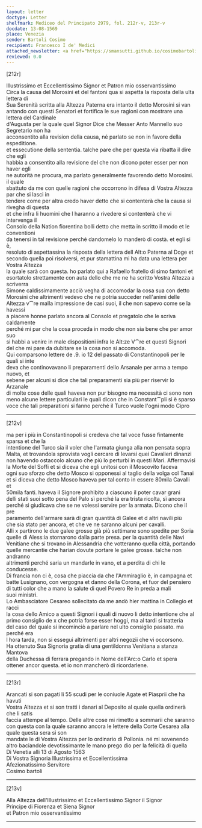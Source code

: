 ```yaml
---
layout: letter
doctype: Letter
shelfmark: Mediceo del Principato 2979, fol. 212r-v, 213r-v
docdate: 13-08-1569
place: Venezia
sender: Bartoli Cosimo
recipient: Francesco I de' Medici
attached_newsletter: <a href="https://smansutti.github.io/cosimobartoli/texts/3080_149/">3080_149</a>
reviewed: 0.0
---
```


[212r]  
  
  
Illustrissimo et Eccellentissimo Signor et Patron mio osservantissimo  
Circa la causa del Morosini et del fantoni qua si aspetta la risposta della ulta lettera di  
Sua Serenità scritta alla Altezza Paterna era intanto il detto Morosini si van  
antando con questi Senatori et fortifica le sue ragioni con mostrare una lettera del Cardinale  
d'Augusta per la quale quel Signor Dice che Messer Anto Mannello suo Segretario non ha  
acconsentito alla revision della causa, né parlato se non in favore della espeditione.  
et essecutione della sententia. talche pare che per questa via ribatta il dire che egli  
habbia a consentito alla revisione del che non dicono poter esser per non haver egli  
ne autorità ne procura, ma parlato generalmente favorendo detto Morosimi. il quale  
sbattuto da me con quelle ragioni che occorrono in difesa di Vostra Altezza par che si lasci in  
tendere come per altra credo haver detto che si contenterà che la causa si rivegha di questa  
et che infra li huomini che l haranno a rivedere si contenterà che vi intervenga il  
Consolo della Nation fiorentina bolli detto che metta in scritto il modo et le conventioni  
da tenersi in tal revisione perché dandomelo lo manderò di costà. et egli si è,  
resoluto di aspettassina la risposta della lettera dell Alt:o Paterna al Doge et  
secondo quella poi risolversi, et pur stamattina mi ha data una lettera per Vostra Altezza  
la quale sarà con questa. ho parlato qui a Rafaello fratello di simo fantoni et  
esortatolo strettamente con auta dello che me ne ha scritto Vostra Altezza a scriverra  
Simone caldissimamente acciò vegha di accomodar la cosa sua con detto  
Morosini che altrimenti vedevo che ne potria succeder nell'animi delle  
Altezza v⁀re malla impressione de casi suoi, il che non sapevo come se la havessi  
a piacere honne parlato ancora al Consolo et pregatolo che le scriva caldamente  
perché mi par che la cosa proceda in modo che non sia bene che per amor suo  
si habbi a venire in male dispositioni infra le Alt:ze V⁀re et questi Signori  
del che mi pare da dubitare se la cosa non si accomoda.  
Qui comparsono lettere de .9. io 12 del passato di Constantinopoli per le quali si inte  
deva che continovavano li preparamenti dello Arsanale per arma a tempo nuovo, et  
sebene per alcuni si dice che tali preparamenti sia più per riservir lo Arzanale  
di molte cose delle quali haveva non pur bisogno ma necessità ci sono non  
meno alcune lettere particulari le quali dicon che in Constant⁀pli si è sparso  
voce che tali preparationi si fanno perché il Turco vuole l'ogni modo Cipro  
  
---  

[212v]  
  
  
ma per i più in Constantinopoli si credeva che tal voce fusse fintamente sparsa et che la  
intentione del Turco sia il voler che l'armata giunga alla non pensata sopra  
Malta, et trovandola sprovista vogli cercare di levarsi quei Cavalieri dinanzi  
non havendo ostaccolo alcuno che più lo perturbi in questi Mari. Affermavisi  
la Morte del Soffi et si diceva che egli unitosi con il Moscovito faceva  
ogni suo sforzo che detto Mosco si opponessi al taglio della volga col Tanai  
et si diceva che detto Mosco haveva per tal conto in essere 80mila Cavalli et  
50mila fanti. haveva il Signore prohibito a ciascuno il poter cavar grani  
delli stati suoi sotto pena del Palo sì perché la era trista ricolta, sì ancora  
perché si giudicava che se ne volessi servire per la armata. Dicono che il pre  
paramento dell'armare sarà di gran quantità di Galee et d altri navili più  
che sia stato per ancora, et che ve ne saranno alcuni per cavalli.  
Alli x partirono le due galee grosse già più settimane sono spedite per Soria  
quelle di Aless:ia stornarono dalla parte presa. per la quantità delle Navi  
Venitiane che si trovano in Alessandria che votteranno quella città, portando  
quelle mercantie che harian dovute portare le galee grosse. talche non andranno  
altrimenti perché saria un mandarle in vano, et a perdita di chi le conducesse.  
Di francia non ci è, cosa che piaccia da che l'Ammiraglio è, in campagna et  
batte Lusignano, con vergogna et danno della Corona, et fuor del pensiero  
di tutti color che a mano la salute di quel Povero Re in preda a mali  
suoi ministri.  
Lo Ambasciatore Cesareo sollecitato da me andò hier mattina in Collegio et racci  
la cosa dello Amico a questi Signori i quali di nuovo li detto intentione che al  
primo consiglio de x che potria forse esser hoggi, ma al tardi si tratteria  
del caso del quale si incominciò a parlare nel ulto consiglio passato. ma perché era  
l hora tarda, non si essegui altrimenti per altri negozii che vi occorsono.  
Ha ottenuto Sua Signoria gratia di una gentildonna Venitiana a stanza  
Mantova  
della Duchessa di ferrara pregando in Nome dell'Arc:o Carlo et spera  
ottener ancor questa. et io non mancherò di ricordarlene.  
  
---  

[213r]  
  
  
Arancati si son pagati li 55 scudi per le coniuole Agate et Piasprii che ha havuti  
Vostra Altezza et si son tratti i danari al Deposito al quale quella ordinerà che li satis  
faccia attempe al tempo. Delle altre cose mi rimetto a sommarii che saranno  
con questa con la quale saranno ancora le lettere della Corte Cesarea alla quale questa sera si son  
mandate le di Vostra Altezza per lo ordinario di Pollonia. né mi sovenendo  
altro baciandole devotissimante le mano prego dio per la felicità di quella  
Di Venetia alli 13 di Agosto 1563  
Di Vostra Signoria Illustrissima et Eccellentissima  
Afezionatissimo Servitore  
Cosimo bartoli  
  
---  

[213v]  
  
  
Alla Altezza dell'Illustrissimo et Eccellentissimo Signor il Signor  
Principe di Fiorenza et Siena Signor  
et Patron mio osservantissimo  
  
---  

